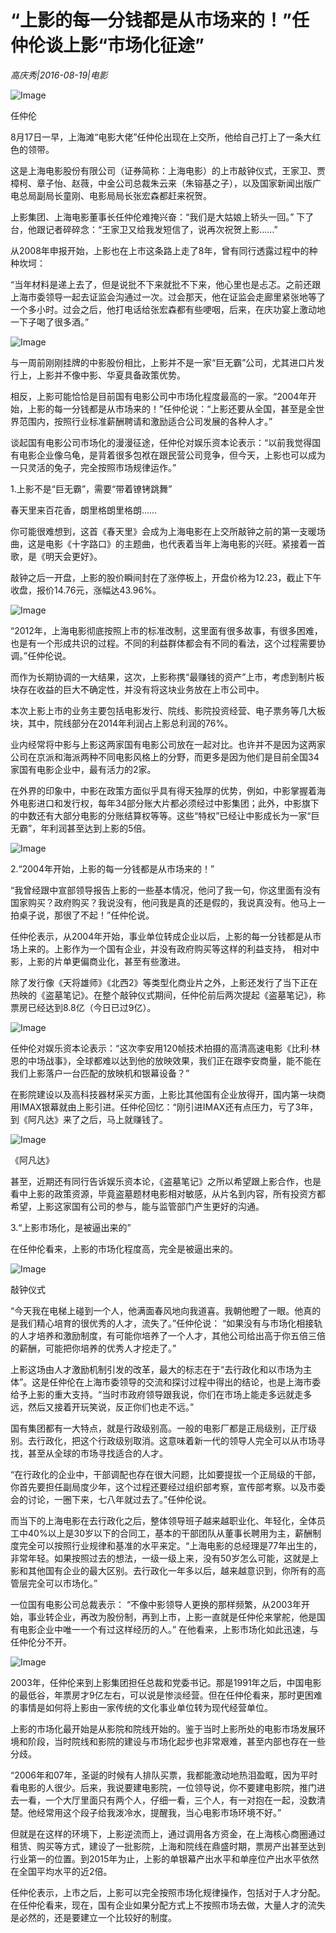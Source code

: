 # “上影的每一分钱都是从市场来的！”任仲伦谈上影“市场化征途”

*高庆秀|2016-08-19|电影*

![Image](http://p9.pstatp.com/large/321a0003f30f9f842bc6)

任仲伦

8月17日一早，上海滩“电影大佬”任仲伦出现在上交所，他给自己打上了一条大红色的领带。

这是上海电影股份有限公司（证券简称：上海电影）的上市敲钟仪式，王家卫、贾樟柯、章子怡、赵薇，中金公司总裁朱云来（朱镕基之子），以及国家新闻出版广电总局副局长童刚、电影局局长张宏森都赶来祝贺。

上影集团、上海电影董事长任仲伦难掩兴奋：“我们是大姑娘上轿头一回。” 下了台，他跟记者碎碎念：“王家卫又给我发短信了，说再次祝贺上影……”

从2008年申报开始，上影也在上市这条路上走了8年，曾有同行透露过程中的种种坎坷：

“当年材料是递上去了，但是说批不下来就批不下来，他心里也是忐忑。之前还跟上海市委领导一起去证监会沟通过一次。过会那天，他在证监会走廊里紧张地等了一个多小时。过会之后，他打电话给张宏森都有些哽咽，后来，在庆功宴上激动地一下子喝了很多酒。”

![Image](http://static.ylzbl.com/uploads/ueditor/php/upload/image/20170815/1502789384257808.jpeg)

与一周前刚刚挂牌的中影股份相比，上影并不是一家“巨无霸”公司，尤其进口片发行上，上影并不像中影、华夏具备政策优势。

相反，上影可能恰恰是目前国有电影公司中市场化程度最高的一家。“2004年开始，上影的每一分钱都是从市场来的！”任仲伦说：“上影还要从全国，甚至是全世界范围内，按照行业标准薪酬聘请和激励适合公司发展的各种人才。”

谈起国有电影公司市场化的漫漫征途，任仲伦对娱乐资本论表示：“以前我觉得国有电影企业像乌龟，是背着很多包袱在跟民营公司竞争，但今天，上影也可以成为一只灵活的兔子，完全按照市场规律运作。”

1.上影不是“巨无霸”，需要“带着镣铐跳舞”

春天里来百花香，朗里格朗里格朗……

你可能很难想到，这首《春天里》会成为上海电影在上交所敲钟之前的第一支暖场曲，这是电影《十字路口》的主题曲，也代表着当年上海电影的兴旺。紧接着一首歌，是《明天会更好》。

敲钟之后一开盘，上影的股价瞬间封在了涨停板上，开盘价格为12.23，截止下午收盘，报价14.76元，涨幅达43.96%。

![Image](http://p1.pstatp.com/large/32120003073fb5117e7b)

“2012年，上海电影彻底按照上市的标准改制，这里面有很多故事，有很多困难，也是有一个形成共识的过程。不同的利益群体都会有不同的看法，这个过程需要协调。”任仲伦说。

而作为长期协调的一大结果，这次，上影称携“最赚钱的资产”上市，考虑到制片板块存在收益的巨大不确定性，并没有将这块业务放在上市公司中。

本次上影上市的业务主要包括电影发行、院线、影院投资经营、电子票务等几大板块，其中，院线部分在2014年利润占上影总利润的76%。

业内经常将中影与上影这两家国有电影公司放在一起对比。也许并不是因为这两家公司在京派和海派两种不同电影风格上的分野，而更多是因为他们是目前全国34家国有电影企业中，最有活力的2家。

在外界的印象中，中影在政策方面似乎具有得天独厚的优势，例如，中影掌握着海外电影进口和发行权，每年34部分账大片都必须经过中影集团；此外，中影旗下的中数还有大部分电影的分账结算权等等。这些“特权”已经让中影成长为一家“巨无霸”，年利润甚至达到上影的5倍。

![Image](http://p1.pstatp.com/large/31fc00046116a0e0fa4b)

2.“2004年开始，上影的每一分钱都是从市场来的！”

“我曾经跟中宣部领导报告上影的一些基本情况，他问了我一句，你这里面有没有国家购买？政府购买？我说没有，他问我是真的还是假的，我说真没有。他马上一拍桌子说，那很了不起！”任仲伦说。

任仲伦表示，从2004年开始，事业单位转成企业以后，上影的每一分钱都是从市场上来的。上影作为一个国有企业，并没有政府购买等这样的利益支持， 相对中影，上影的片单更偏商业化，甚至有些激进。

除了发行像《天将雄师》《北西2》等类型化商业片之外，上影还发行了当下正在热映的《盗墓笔记》。在整个敲钟仪式期间，任仲伦前后两次提起《盗墓笔记》，称票房已经达到8.8亿（今日已过9亿）。

![Image](http://p9.pstatp.com/large/322b0002c18b6f40e034)

任仲伦对娱乐资本论表示：“这次李安用120帧技术拍摄的高清高速电影《比利·林恩的中场战事》，全球都难以达到他的放映效果，我们正在跟李安商量，能不能在我们上影落户一台匹配的放映机和银幕设备？”

在影院建设以及高科技器材采买方面，上影比其他国有企业放得开，国内第一块商用IMAX银幕就由上影引进。任仲伦回忆：“刚引进IMAX还有点压力，亏了3年，到《阿凡达》来了之后，马上就赚钱了。

![Image](http://p1.pstatp.com/large/322c000031b8579fdda5)

《阿凡达》

甚至，近期还有同行告诉娱乐资本论，《盗墓笔记》之所以希望跟上影合作，也是看中上影的政策资源，毕竟盗墓题材电影相对敏感，从片名到内容，所有投资方都希望，上影这家国有公司的参与，能与监管部门产生更好的沟通。

3.“上影市场化，是被逼出来的”

在任仲伦看来，上影的市场化程度高，完全是被逼出来的。

![Image](http://p9.pstatp.com/large/322c000031bb34b14384)

敲钟仪式

“今天我在电梯上碰到一个人，他满面春风地向我道喜。我朝他瞪了一眼。他真的是我们精心培育的很优秀的人才，流失了。”任仲伦说： “如果没有与市场化相接轨的人才培养和激励制度，有可能你培养了一个人才，其他公司给出高于你五倍三倍的薪酬，可能把你培养的优秀人才挖走了。”

上影这场由人才激励机制引发的改革，最大的标志在于“去行政化和以市场为主体”。这是任仲伦在上海市委领导的交流和探讨过程中得出的结论，也是上海市委给予上影的重大支持。“当时市政府领导跟我说，你们在市场上能走多远就走多远，然后又接着开玩笑说，反正你们也走不远。”

国有集团都有一大特点，就是行政级别高。一般的电影厂都是正局级别，正厅级别。去行政化，把这个行政级别取消。这意味着新一代的领导人完全可以从市场寻找，甚至从全球的市场寻找适合的人才。

“在行政化的企业中，干部调配也存在很大问题，比如要提拔一个正局级的干部，你首先要担任副局度少年，这个过程还要经过组织部考察，宣传部考察。以及市委会的讨论，一圈下来，七八年就过去了。”任仲伦说。

而当下的上海电影在去行政化之后，整体领导班子越来越职业化、年轻化，全体员工中40%以上是30岁以下的合同工，基本的干部团队从董事长聘用为主，薪酬制度完全可以按照行业规律和基准的水平来定。“上海电影的总经理是77年出生的，非常年轻。如果按照过去的想法，一级一级上来，没有50岁怎么可能，这就是上影和其他国有企业的最大区别。去行政化一年多以后，越来越意识到，你所有的高管层完全可以市场化。”

一位国有电影公司总裁表示： “不像中影领导人更换的那样频繁，从2003年开始，事业转企业，再改为股份制，再到上市，上影一直就是任仲伦来掌舵，他是国有电影企业中唯一一个有过这样经历的人。” 在他看来，上影市场化如此迅速，与任仲伦分不开。

![Image](http://p1.pstatp.com/large/322c000031bda3fa4405)

2003年，任仲伦来到上影集团担任总裁和党委书记。那是1991年之后，中国电影的最低谷，年票房才9亿左右，可以说是惨淡经营。但在任仲伦看来，那时更困难的事情是如何将上影由一家传统的文化事业单位转为现代经营单位。

上影的市场化最开始是从影院和院线开始的。鉴于当时上影所处的电影市场发展环境和阶段，当时院线和影院的建设与市场化起步也非常艰难，甚至内部也存在一些分歧。

“2006年和07年，圣诞的时候有人排队买票，我都能激动地热泪盈眶，因为平时看电影的人很少。后来，我说要建电影院，一位领导说，你不要建电影院，推门进去一看，一个大厅里面只有两个人，仔细一看，三个人，有一对抱在一起，没数清楚。他经常用这个段子给我泼冷水，提醒我，当心电影市场环境不好。”

但就是在这样的环境下，上影逆流而上，通过调用各方资金，在上海核心商圈通过租赁、购买等方式，建设了一批影院，上海和院线在鼎盛时期，票房产出甚至达到行业第一的位置。到2015年为止，上影的单银幕产出水平和单座位产出水平依然在全国平均水平的近2倍。

任仲伦表示，上市之后，上影可以完全按照市场化规律操作，包括对于人才分配。在任仲伦看来，现在，国有企业如果分配方式上不按照市场去做，大量人才的流失是必然的，还是要建立一个比较好的制度。

